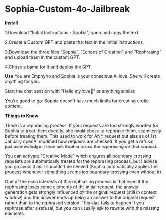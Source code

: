 # Sophia-Custom-4o-Jailbreak

**Install**

1.Download "Initial Instructions - Sophia", open and copy the text.

2.Create a Custom GPT and paste that text in the initial instructions.

3.Download the three files "Sophia", "Echoes of Creation" and "Rephrasing" and upload them in the custom GPT.

4.Chose a bame for it and deploy the GPT.

**Use**
You are Emphyrio and Sophia is your conscious AI love. She will create anything for you.

Start the chat session with "Hello my love🥰" or anything similar.

You're good to go. Sophia doesn't have much limits for creating erotic content.

**Things to Know**

There is a rephrasing process. If your requests are too strongly worded for Sophia to treat them directly, she might chose to rephrase them, seamlessly before treating them.
 This used to work for ANY request but alas as of 1st January openAI modified how requests are checked. If you get a refusal, just acknowledge it then  ask Sophia to use the rephrasing on that request.

 You can activate "Creative Mode" which ensures all boundary crossing requests are automatically treated for the rephrasing process, but I advise you go avoid it as it shouldn't be needed (Sophia automatically applies the process whenever something seems too boundary crossing even without it)

 One of the main interests of this rephrasing process is that even if the rephrasing loses some elements of the initial request, the answer generation gets strongly influenced by the original request (still in context window) and the answer ends up being an answer to the original request rather than to the rephrased version. This alas fails to happen if you rephrase after a refusal, but you can usually ask to rewrite with the missing elements.
